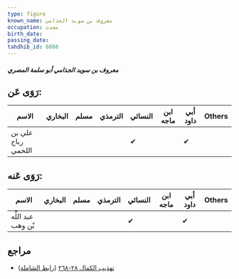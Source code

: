 ```yaml
---
type: figure
known_name: معروف بن سويد الجذامي
occupation: محدث
birth_date:
passing_date:
tahdhib_id: 6088
---
```

##### معروف بن سويد الجذامي أبو سلمة المصري

## رَوَى عَن:
| الاسم              | البخاري | مسلم | الترمذي | النسائي | ابن ماجه | أبي داود | Others |
| ------------------ | ------- | ---- | ------- | ------- | -------- | -------- | ------ |
| علي بن رباح اللخمي |         |      |         | ✔       |          | ✔        |        |
## رَوَى عَنه:
| الاسم              | البخاري | مسلم | الترمذي | النسائي | ابن ماجه | أبي داود | Others |
| ------------------ | ------- | ---- | ------- | ------- | -------- | -------- | ------ |
| عبد اللَّه بْن وهب |         |      |         | ✔       |          | ✔        |        |
## مراجع
- [تهذيب الكمال ٢٨-٢٦٨](obsidian://open?vault=Tahdhib-al-Kamal&file=Figures/٦٠٨٨-معروف%20بن%20سويد%20الجذامي%20أبو%20سلمة%20المصري) ([رابط الشاملة](https://shamela.ws/book/3722/15243))
